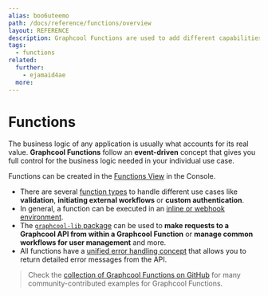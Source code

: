 ```yaml
---
alias: boo6uteemo
path: /docs/reference/functions/overview
layout: REFERENCE
description: Graphcool Functions are used to add different capabilities to your Graphcool project. Validate mutation input, extend your schema and more!
tags:
  - functions
related:
  further:
    - ejamaid4ae
  more:
---
```


# Functions

The business logic of any application is usually what accounts for its real value.
**Graphcool Functions** follow an **event-driven** concept that gives you full control for the business logic needed in your individual use case.

Functions can be created in the [Functions View](!alias-ejamaid4ae) in the Console.

* There are several [function types]() to handle different use cases like **validation**, **initiating external workflows** or **custom authentication**.
* In general, a function can be executed in an [inline or webhook environment]().
* The [`graphcool-lib` package]() can be used to **make requests to a Graphcool API from within a Graphcool Function** or **manage common workflows for user management** and more.
* All functions have a [unified error handling concept]() that allows you to return detailed error messages from the API.

> Check the [collection of Graphcool Functions on GitHub](https://github.com/graphcool-examples/functions) for many community-contributed examples for Graphcool Functions.
